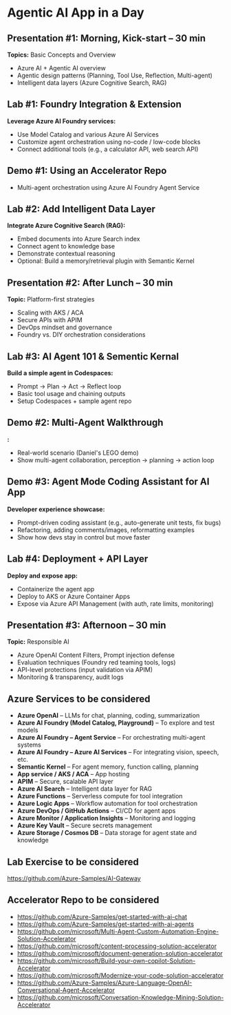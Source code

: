 # Agentic AI App in a Day

## Presentation #1: Morning, Kick-start – 30 min
**Topics:** Basic Concepts and Overview
- Azure AI + Agentic AI overview  
- Agentic design patterns (Planning, Tool Use, Reflection, Multi-agent)  
- Intelligent data layers (Azure Cognitive Search, RAG)  

## Lab #1: Foundry Integration & Extension
**Leverage Azure AI Foundry services:**
- Use Model Catalog and various Azure AI Services
- Customize agent orchestration using no-code / low-code blocks  
- Connect additional tools (e.g., a calculator API, web search API)

## Demo #1: Using an Accelerator Repo
- Multi-agent orchestration using Azure AI Foundry Agent Service

## Lab #2: Add Intelligent Data Layer
**Integrate Azure Cognitive Search (RAG):**
- Embed documents into Azure Search index  
- Connect agent to knowledge base  
- Demonstrate contextual reasoning  
- Optional: Build a memory/retrieval plugin with Semantic Kernel

## Presentation #2: After Lunch – 30 min
**Topic:** Platform-first strategies  
- Scaling with AKS / ACA  
- Secure APIs with APIM  
- DevOps mindset and governance  
- Foundry vs. DIY orchestration considerations

## Lab #3: AI Agent 101 & Sementic Kernal
**Build a simple agent in Codespaces:**
- Prompt → Plan → Act → Reflect loop  
- Basic tool usage and chaining outputs  
- Setup Codespaces + sample agent repo

## Demo #2: Multi-Agent Walkthrough
**:**
- Real-world scenario (Daniel's LEGO demo)  
- Show multi-agent collaboration, perception → planning → action loop

## Demo #3: Agent Mode Coding Assistant for AI App
**Developer experience showcase:**
- Prompt-driven coding assistant (e.g., auto-generate unit tests, fix bugs)  
- Refactoring, adding comments/images, reformatting examples  
- Show how devs stay in control but move faster

## Lab #4: Deployment + API Layer
**Deploy and expose app:**
- Containerize the agent app
- Deploy to AKS or Azure Container Apps  
- Expose via Azure API Management (with auth, rate limits, monitoring)  

## Presentation #3: Afternoon – 30 min
**Topic:** Responsible AI  
- Azure OpenAI Content Filters, Prompt injection defense  
- Evaluation techniques (Foundry red teaming tools, logs)  
- API-level protections (input validation via APIM)  
- Monitoring & transparency, audit logs


## Azure Services to be considered
- **Azure OpenAI** – LLMs for chat, planning, coding, summarization  
- **Azure AI Foundry (Model Catalog, Playground)** – To explore and test models  
- **Azure AI Foundry – Agent Service** – For orchestrating multi-agent systems  
- **Azure AI Foundry – Azure AI Services** – For integrating vision, speech, etc.  
- **Semantic Kernel** – For agent memory, function calling, planning  
- **App service / AKS / ACA** – App hosting  
- **APIM** – Secure, scalable API layer
- **Azure AI Search** – Intelligent data layer for RAG
- **Azure Functions** – Serverless compute for tool integration
- **Azure Logic Apps** – Workflow automation for tool orchestration
- **Azure DevOps / GitHub Actions** – CI/CD for agent apps
- **Azure Monitor / Application Insights** – Monitoring and logging
- **Azure Key Vault** – Secure secrets management
- **Azure Storage / Cosmos DB** – Data storage for agent state and knowledge

## Lab Exercise to be considered

https://github.com/Azure-Samples/AI-Gateway

## Accelerator Repo to be considered
- https://github.com/Azure-Samples/get-started-with-ai-chat
- https://github.com/Azure-Samples/get-started-with-ai-agents
- https://github.com/microsoft/Multi-Agent-Custom-Automation-Engine-Solution-Accelerator
- https://github.com/microsoft/content-processing-solution-accelerator
- https://github.com/microsoft/document-generation-solution-accelerator
- https://github.com/microsoft/Build-your-own-copilot-Solution-Accelerator
- https://github.com/microsoft/Modernize-your-code-solution-accelerator
- https://github.com/Azure-Samples/Azure-Language-OpenAI-Conversational-Agent-Accelerator
- https://github.com/microsoft/Conversation-Knowledge-Mining-Solution-Accelerator

